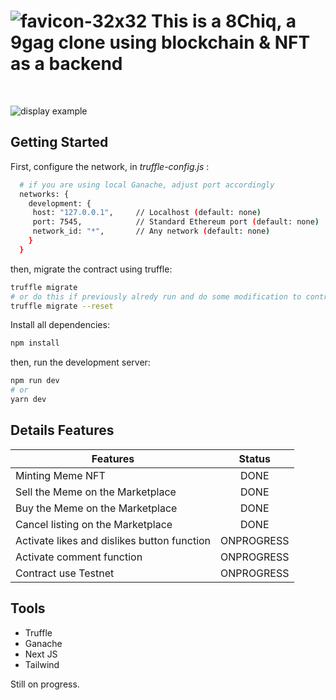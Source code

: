 
# ![favicon-32x32](https://user-images.githubusercontent.com/19762585/174510071-6758e22d-76c8-493e-a5fe-7f9aa8ae0648.png) This is a **8Chiq**, a 9gag clone using blockchain & NFT as a backend

<br>

![display example](https://user-images.githubusercontent.com/19762585/174509955-a81d7981-48a3-41a1-b7a2-f627234b579d.png)


## Getting Started

First, configure the network, in _truffle-config.js_ :

```bash
  # if you are using local Ganache, adjust port accordingly
  networks: {
    development: {
     host: "127.0.0.1",     // Localhost (default: none)
     port: 7545,            // Standard Ethereum port (default: none)
     network_id: "*",       // Any network (default: none)
    }
  }
```

then, migrate the contract using truffle:

```bash
truffle migrate
# or do this if previously alredy run and do some modification to contract, just in case
truffle migrate --reset
```

Install all dependencies:

```bash
npm install
```

then, run the development server:

```bash
npm run dev
# or
yarn dev
```

## Details Features

| Features | Status | 
| --- | :---: |
| Minting Meme NFT | DONE |
| Sell the Meme on the Marketplace | DONE |
| Buy the Meme on the Marketplace | DONE |
| Cancel listing on the Marketplace | DONE |
| Activate likes and dislikes button function | ONPROGRESS |
| Activate comment function | ONPROGRESS |
| Contract use Testnet | ONPROGRESS |

## Tools

- Truffle
- Ganache
- Next JS
- Tailwind

Still on progress.
